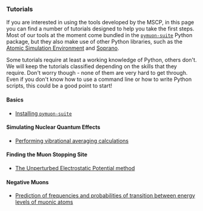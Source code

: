 ### Tutorials

If you are interested in using the tools developed by the MSCP, in this page
you can find a number of tutorials designed to help you take the first steps.
Most of our tools at the moment come bundled in the 
[`pymuon-suite`](https://github.com/muon-spectroscopy-computational-project/pymuon-suite) 
Python package, but they also make use of other Python libraries, such as the 
[Atomic Simulation Environment](https://wiki.fysik.dtu.dk/ase/index.html) and
[Soprano](https://ccp-nc.github.io/soprano/).

Some tutorials require at least a working knowledge of Python, others don't.
We will keep the tutorials classified depending on the skills that they
require. Don't worry though - none of them are very hard to get through. Even
if you don't know how to use a command line or how to write Python scripts, 
this could be a good point to start!

#### Basics

* [Installing `pymuon-suite`](tutorial-folder/installing)

#### Simulating Nuclear Quantum Effects

* [Performing vibrational averaging calculations](tutorial-folder/vibrational)

#### Finding the Muon Stopping Site

* [The Unperturbed Electrostatic Potential method](tutorial-folder/UEP)

#### Negative Muons 
* [Prediction of frequencies and probabilities of transition between energy levels of muonic atoms](tutorial-folder/muDirac)


